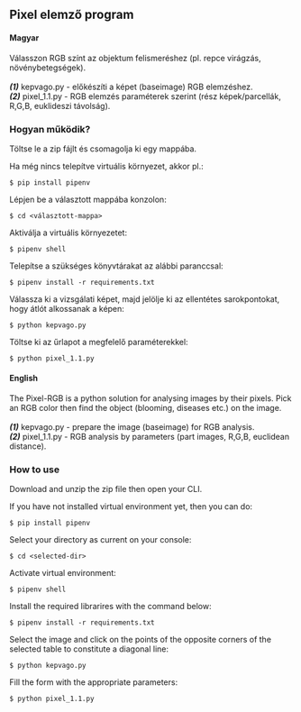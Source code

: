## Pixel elemző program

#### Magyar
Válasszon RGB színt az objektum felismeréshez (pl. repce virágzás, növénybetegségek).
<br/><br/>
***(1)*** kepvago.py - előkészíti a képet (baseimage) RGB elemzéshez.
<br/>
***(2)*** pixel_1.1.py - RGB elemzés paraméterek szerint (rész képek/parcellák, R,G,B, euklideszi távolság).
### Hogyan működik?
Töltse le a zip fájlt és csomagolja ki egy mappába.

Ha még nincs telepítve virtuális környezet, akkor pl.:

```$ pip install pipenv```

Lépjen be a választott mappába konzolon:

```$ cd <választott-mappa>```

Aktiválja a virtuális környezetet:

```$ pipenv shell```

Telepítse a szükséges könyvtárakat az alábbi paranccsal:

```$ pipenv install -r requirements.txt```

Válassza ki a vizsgálati képet, majd jelölje ki az ellentétes sarokpontokat, hogy átlót alkossanak a képen:

```$ python kepvago.py```

Töltse ki az űrlapot a megfelelő paraméterekkel:

```$ python pixel_1.1.py```

#### English
The Pixel-RGB is a python solution for analysing images by their pixels.
Pick an RGB color then find the object (blooming, diseases etc.) on the image.
<br/><br/>
***(1)*** kepvago.py - prepare the image (baseimage) for RGB analysis.
<br/>
***(2)*** pixel_1.1.py - RGB analysis by parameters (part images, R,G,B, euclidean distance).
### How to use
Download and unzip the zip file then open your CLI.

If you have not installed virtual environment yet, then you can do:

```$ pip install pipenv```

Select your directory as current on your console:

```$ cd <selected-dir>```

Activate virtual environment:

```$ pipenv shell```

Install the required librarires with the command below:

```$ pipenv install -r requirements.txt```

Select the image and click on the points of the opposite corners of the selected table to constitute a diagonal line:

```$ python kepvago.py```

Fill the form with the appropriate parameters:

```$ python pixel_1.1.py```
<br/>
